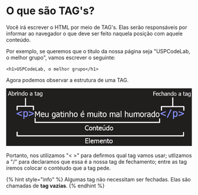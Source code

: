 # O que são TAG's?

Você irá escrever o HTML por meio de TAG's. Elas serão responsáveis por informar ao navegador o que deve ser feito naquela posição com aquele conteúdo. 

Por exemplo, se queremos que o titulo da nossa página seja "USPCodeLab, o melhor grupo", vamos escrever o seguinte:

```text
<h1>USPCodeLab, o melhor grupo</h1>
```

Agora podemos observar a estrutura de uma TAG.

![](../../.gitbook/assets/imagem1.png)

Portanto, nos utilizamos "&lt; &gt;" para defirmos qual tag vamos usar; utlizamos a "/" para declaramos que essa é a nossa tag de fechamento; entre as tag iremos colocar o contéudo que a tag pede.

{% hint style="info" %}
Algumas tag não necessitam ser fechadas. Elas são chamadas de **tag vazias**.
{% endhint %}

